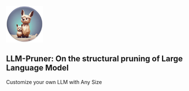 <img style="text-align:center; height: 100px; width:100px;" src="figures/logo.png" alt="LLM-Pruner logo" />

## LLM-Pruner: On the structural pruning of Large Language Model

Customize your own LLM with Any Size